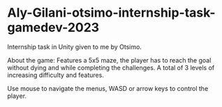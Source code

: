 # Aly-Gilani-otsimo-internship-task-gamedev-2023
Internship task in Unity given to me by Otsimo.

About the game: Features a 5x5 maze, the player has to reach the goal without dying and while completing the challenges. A total of 3 levels of increasing difficulty and features.

Use mouse to navigate the menus, WASD or arrow keys to control the player.
